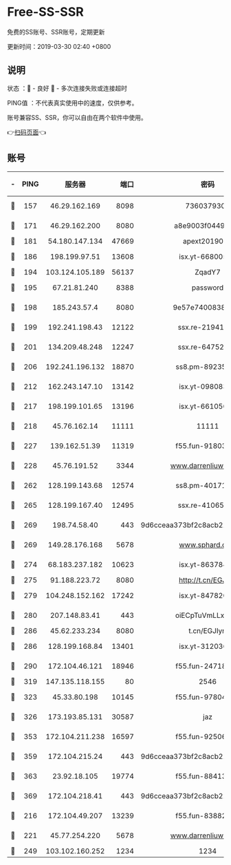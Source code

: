 # Free-SS-SSR

免费的SS账号、SSR账号，定期更新

更新时间：2019-03-30 02:40 +0800

## 说明

状态     ：🙂 - 良好 🙁 - 多次连接失败或连接超时

PING值   ：不代表真实使用中的速度，仅供参考。

账号兼容SS、SSR，你可以自由在两个软件中使用。

👉[扫码页面](https://liesauer.github.io/Free-SS-SSR/)👈

## 账号

|-|PING|服务器|端口|密码|加密方式|区域|
|:----:|:----:|:-----:|-----:|:----:|:----:|:----:|
|🙂|157|46.29.162.169|8098|7360379305|aes-256-cfb||
|🙂|171|46.29.162.200|8080|a8e9003f0449cea5|chacha20-ietf|RU|
|🙂|181|54.180.147.134|47669|apext2019001|chacha20|KR|
|🙂|186|198.199.97.51|13608|isx.yt-66800500|aes-256-cfb|US|
|🙂|194|103.124.105.189|56137|ZqadY7|chacha20|US|
|🙂|195|67.21.81.240|8388|password|aes-256-cfb|US|
|🙂|198|185.243.57.4|8080|9e57e7400838a01e|chacha20-ietf|US|
|🙂|199|192.241.198.43|12122|ssx.re-21941720|aes-256-cfb|US|
|🙂|201|134.209.48.248|12247|ssx.re-64752924|aes-256-cfb|US|
|🙂|206|192.241.196.132|18870|ss8.pm-89235292|aes-256-cfb|US|
|🙂|212|162.243.147.10|13142|isx.yt-09808373|aes-256-cfb|US|
|🙂|217|198.199.101.65|13196|isx.yt-66105036|aes-256-cfb|US|
|🙂|218|45.76.162.14|11111|11111|aes-256-cfb|SG|
|🙂|227|139.162.51.39|11319|f55.fun-91803010|aes-256-cfb|SG|
|🙂|228|45.76.191.52|3344|www.darrenliuwei.com|aes-256-cfb|JP|
|🙂|262|128.199.143.68|12574|ss8.pm-40171422|aes-256-cfb|SG|
|🙂|265|128.199.167.40|12495|ssx.re-41065683|aes-256-cfb|SG|
|🙂|269|198.74.58.40|443|9d6cceaa373bf2c8acb22e60b6a58be6|aes-256-cfb|US|
|🙂|269|149.28.176.168|5678|www.sphard.com|aes-256-cfb|AU|
|🙂|274|68.183.237.182|10623|isx.yt-86378455|aes-256-cfb|SG|
|🙂|275|91.188.223.72|8080|http://t.cn/EGJIyrl|rc4-md5|RU|
|🙂|279|104.248.152.162|17242|isx.yt-84782037|aes-256-cfb|SG|
|🙂|280|207.148.83.41|443|oiECpTuVmLLxk4Ts|aes-256-cfb|AU|
|🙂|286|45.62.233.234|8080|t.cn/EGJIyrl|rc4-md5|CA|
|🙂|286|128.199.168.84|13401|isx.yt-31203634|aes-256-cfb|SG|
|🙂|290|172.104.46.121|18946|f55.fun-24718503|aes-256-cfb|SG|
|🙂|319|147.135.118.155|80|2546|chacha20|US|
|🙂|323|45.33.80.198|10145|f55.fun-97804502|aes-256-cfb|US|
|🙂|326|173.193.85.131|30587|jaz|aes-256-cfb|US|
|🙂|353|172.104.211.238|16597|f55.fun-92506432|aes-256-cfb|US|
|🙂|359|172.104.215.24|443|9d6cceaa373bf2c8acb22e60b6a58be6|aes-256-cfb|US|
|🙂|363|23.92.18.105|19774|f55.fun-88413753|aes-256-cfb|US|
|🙂|369|172.104.218.41|443|9d6cceaa373bf2c8acb22e60b6a58be6|aes-256-cfb|US|
|🙂|216|172.104.49.207|13239|f55.fun-83882442|aes-256-cfb|SG|
|🙂|221|45.77.254.220|5678|www.darrenliuwei.com|aes-256-cfb|SG|
|🙁|249|103.102.160.252|1234|1234|rc4-md5|JP|
